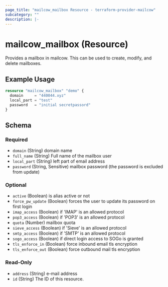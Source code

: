 ```yaml
---
page_title: "mailcow_mailbox Resource - terraform-provider-mailcow"
subcategory: ""
description: |-
---
```


# mailcow_mailbox (Resource)

Provides a mailbox in mailcow. This can be used to create, modify, and delete mailboxes.

## Example Usage
```terraform
resource "mailcow_mailbox" "demo" {
  domain     = "440044.xyz"
  local_part = "test"
  password   = "initial secretpassord"
}
```

<!-- schema generated by tfplugindocs -->
## Schema

### Required

- `domain` (String) domain name
- `full_name` (String) Full name of the mailbox user
- `local_part` (String) left part of email address
- `password` (String, Sensitive) mailbox password (the password is excluded from update)

### Optional

- `active` (Boolean) is alias active or not
- `force_pw_update` (Boolean) forces the user to update its password on first login
- `imap_access` (Boolean) if 'IMAP' is an allowed protocol
- `pop3_access` (Boolean) if 'POP3' is an allowed protocol
- `quota` (Number) mailbox quota
- `sieve_access` (Boolean) if 'Sieve' is an allowed protocol
- `smtp_access` (Boolean) if 'SMTP' is an allowed protocol
- `sogo_access` (Boolean) if direct login access to SOGo is granted
- `tls_enforce_in` (Boolean) force inbound email tls encryption
- `tls_enforce_out` (Boolean) force outbound mail tls encryption

### Read-Only

- `address` (String) e-mail address
- `id` (String) The ID of this resource.

